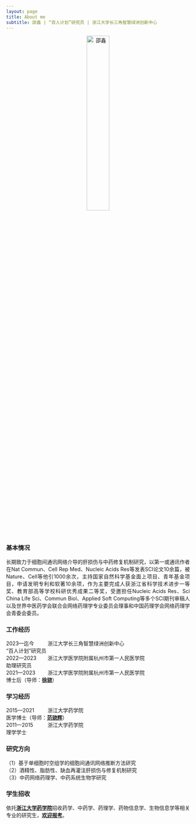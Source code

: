 ```yaml
---
layout: page
title: About me
subtitle: 邵鑫 | “百人计划”研究员 | 浙江大学长三角智慧绿洲创新中心
---
```


<div style="text-align: center;">
  <img src="https://github.com/user-attachments/assets/1daff0d0-ac71-4ec1-b012-9f313b756c02" alt="邵鑫" style="width: 35%;" />
</div>

### 基本情况
<div style="text-align: justify;">
  长期致力于细胞间通讯网络介导的肝损伤与中药修复机制研究，以第一或通讯作者在Nat Commun、Cell Rep Med、Nucleic Acids Res等发表SCI论文10余篇，被Nature、Cell等他引1000余次，主持国家自然科学基金面上项目、青年基金项目，申请发明专利和软著10余项，作为主要完成人获浙江省科学技术进步一等奖、教育部高等学校科研优秀成果二等奖，受邀担任Nucleic Acids Res、Sci China Life Sci、Commun Biol、Applied Soft Computing等多个SCI期刊审稿人以及世界中医药学会联合会网络药理学专业委员会理事和中国药理学会网络药理学会青委会委员。
</div>

### 工作经历
<div>
<span style="display: inline-block; width: 110px;">
  2023—迄今
</span>
<span style="display: inline-block; width: 360px">
  浙江大学长三角智慧绿洲创新中心   
</span>
<span style="display: inline-block; width: 250px">
  “百人计划”研究员
</span>
</div>

<div>
<span style="display: inline-block; width: 110px;">
  2022—2023
</span>
<span style="display: inline-block; width: 360px">
  浙江大学医学院附属杭州市第一人民医学院
</span>
<span style="display: inline-block; width: 250px">
  助理研究员
</span>
</div>

<div>
<span style="display: inline-block; width: 110px;">
  2021—2023
</span>
<span style="display: inline-block; width: 360px">
  浙江大学医学院附属杭州市第一人民医学院
</span>
<span style="display: inline-block; width: 250px">
  博士后（导师：<a href="https://person.zju.edu.cn/0097425"><strong>徐骁</strong></a>）
</span>
</div>

### 学习经历
<div>
<span style="display: inline-block; width: 110px;">
  2015—2021
</span>
<span style="display: inline-block; width: 360px">
  浙江大学药学院
</span>
<span style="display: inline-block; width: 250px">
  医学博士（导师：<a href="https://person.zju.edu.cn/fanxh"><strong>范骁辉</strong></a>）
</span>
</div>

<div>
<span style="display: inline-block; width: 110px;">
  2011—2015
</span>
<span style="display: inline-block; width: 360px">
  浙江大学药学院
</span>
<span style="display: inline-block; width: 250px">
  理学学士
</span>
</div>

### 研究方向
<div>（1）基于单细胞时空组学的细胞间通讯网络推断方法研究</div>
<div>（2）酒精性、脂肪性、缺血再灌注肝损伤与修复机制研究</div>
<div>（3）中药网络药理学、中药系统生物学研究</div>

### 学生招收
<div style="text-align: justify;">
依托<a href="http://www.cps.zju.edu.cn/"><strong>浙江大学药学院</strong></a>招收药学、中药学、药理学、药物信息学、生物信息学等相关专业的研究生，<a href="http://www.cps.zju.edu.cn/"><strong>欢迎报考</strong></a>。
</div>
